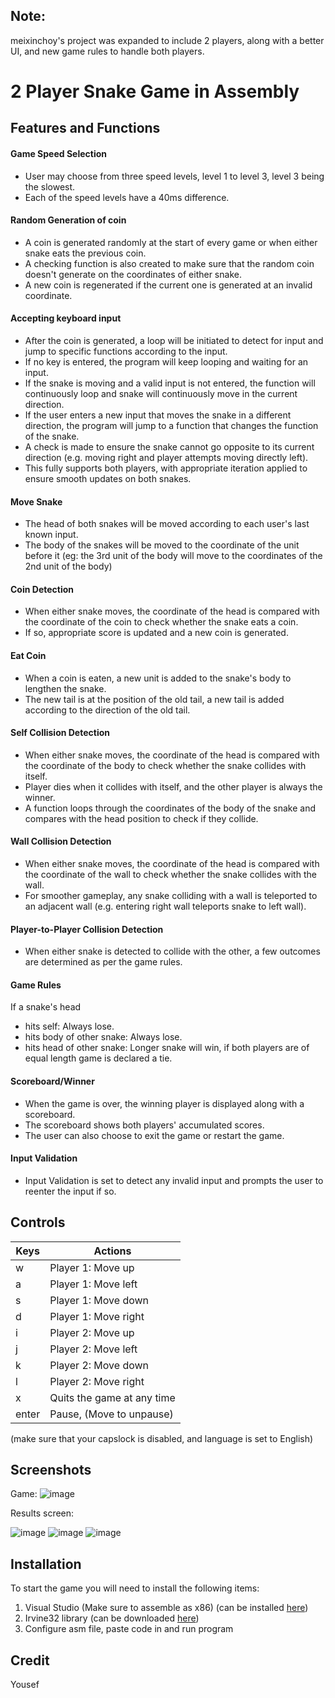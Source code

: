## Note:
meixinchoy's project was expanded to include 2 players, along with a better UI, and new game rules to handle both players.

# 2 Player Snake Game in Assembly
## Features and Functions
#### Game Speed Selection
  * User may choose from three speed levels, level 1 to level 3, level 3 being the slowest.
  * Each of the speed levels have a 40ms difference.
#### Random Generation of coin
  * A coin is generated randomly at the start of every game or when either snake eats the previous coin.
  * A checking function is also created to make sure that the random coin doesn't generate on the coordinates of either snake. 
  * A new coin is regenerated if the current one is generated at an invalid coordinate.
#### Accepting keyboard input
  * After the coin is generated, a loop will be initiated to detect for input and jump to specific functions according to the input.
  * If no key is entered, the program will keep looping and waiting for an input. 
  * If the snake is moving and a valid input is not entered, the function will continuously loop and snake will continuously move in the current direction.
  * If the user enters a new input that moves the snake in a different direction, the program will jump to a function that changes the function of the snake.
  * A check is made to ensure the snake cannot go opposite to its current direction (e.g. moving right and player attempts moving directly left).
  * This fully supports both players, with appropriate iteration applied to ensure smooth updates on both snakes.
#### Move Snake
  * The head of both snakes will be moved according to each user's last known input. 
  * The body of the snakes will be moved to the coordinate of the unit before it (eg: the 3rd unit of the body will move to the coordinates of the 2nd unit of the body)
#### Coin Detection
  * When either snake moves, the coordinate of the head is compared with the coordinate of the coin to check whether the snake eats a coin.
  * If so, appropriate score is updated and a new coin is generated.
#### Eat Coin
  * When a coin is eaten, a new unit is added to the snake's body to lengthen the snake.
  * The new tail is at the position of the old tail, a new tail is added according to the direction of the old tail.
#### Self Collision Detection 
  * When either snake moves, the coordinate of the head is compared with the coordinate of the body to check whether the snake collides with itself.
  * Player dies when it collides with itself, and the other player is always the winner.
  * A function loops through the coordinates of the body of the snake and compares with the head position to check if they collide.
#### Wall Collision Detection
  * When either snake moves, the coordinate of the head is compared with the coordinate of the wall to check whether the snake collides with the wall.
  * For smoother gameplay, any snake colliding with a wall is teleported to an adjacent wall (e.g. entering right wall teleports snake to left wall).
#### Player-to-Player Collision Detection
  * When either snake is detected to collide with the other, a few outcomes are determined as per the game rules.
#### Game Rules
  If a snake's head
  * hits self: Always lose. 
  * hits body of other snake: Always lose.
  * hits head of other snake: Longer snake will win, if both players are of equal length game is declared a tie.
#### Scoreboard/Winner
  * When the game is over, the winning player is displayed along with a scoreboard.
  * The scoreboard shows both players' accumulated scores.
  * The user can also choose to exit the game or restart the game.
#### Input Validation
  * Input Validation is set to detect any invalid input and prompts the user to reenter the input if so.

## Controls
| Keys              | Actions                               |
| ----------------- | ------------------------------------- |
| w                 | Player 1: Move up                     |
| a                 | Player 1: Move left                   |
| s                 | Player 1: Move down                   |
| d                 | Player 1: Move right                  |
| i                 | Player 2: Move up                     |
| j                 | Player 2: Move left                   |
| k                 | Player 2: Move down                   |
| l                 | Player 2: Move right                  |
| x                 | Quits the game at any time            |
| enter             | Pause, (Move to unpause)              |

(make sure that your capslock is disabled, and language is set to English)

## Screenshots
Game:
![image](https://github.com/user-attachments/assets/ba224041-7113-43d1-a40f-619dbb0473a7)

Results screen:

![image](https://github.com/user-attachments/assets/4eb1eaf5-e7c2-4a68-9007-6a578d02ebc7)
![image](https://github.com/user-attachments/assets/1368d809-843a-4943-8598-d6269e067d6d)
![image](https://github.com/user-attachments/assets/4c200fcb-9aec-464b-8471-f8ec6e0a3ca7)

## Installation
To start the game you will need to install the following items:
1. Visual Studio (Make sure to assemble as x86)  (can be installed [here](https://visualstudio.microsoft.com/downloads/)) 
2. Irvine32 library (can be downloaded [here](https://github.com/meixinchoy/Irvine-library))
3. Configure asm file, paste code in and run program

## Credit
Yousef
